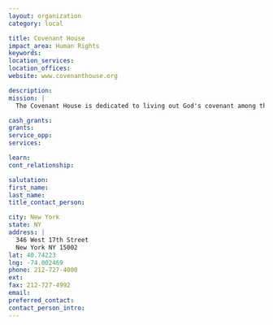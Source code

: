 ```yaml
---
layout: organization
category: local

title: Covenant House
impact_area: Human Rights
keywords: 
location_services: 
location_offices: 
website: www.covenanthouse.org

description: 
mission: |
  The Covenant House is dedicated to living out God's covenant among themselves and the children they serve, with absolute respect and unconditional love. Their commitment calls them to serve suffering children on the street, and to protect and safeguard all children.

cash_grants: 
grants: 
service_opp: 
services: 

learn: 
cont_relationship: 

salutation: 
first_name: 
last_name: 
title_contact_person: 

city: New York
state: NY
address: |
  346 West 17th Street  
  New York NY 15002
lat: 40.74223
lng: -74.002469
phone: 212-727-4000
ext: 
fax: 212-727-4992
email: 
preferred_contact: 
contact_person_intro: 
---
```

